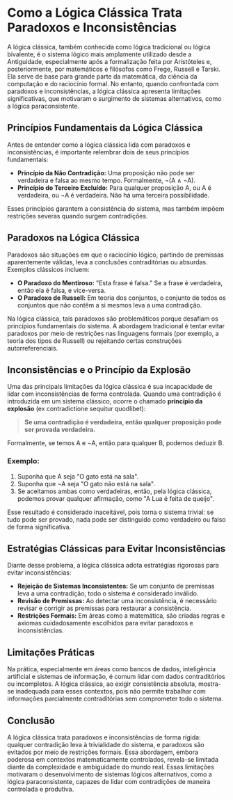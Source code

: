 
# Como a Lógica Clássica Trata Paradoxos e Inconsistências

A lógica clássica, também conhecida como lógica tradicional ou lógica bivalente, é o sistema lógico mais amplamente utilizado desde a Antiguidade, especialmente após a formalização feita por Aristóteles e, posteriormente, por matemáticos e filósofos como Frege, Russell e Tarski. Ela serve de base para grande parte da matemática, da ciência da computação e do raciocínio formal. No entanto, quando confrontada com paradoxos e inconsistências, a lógica clássica apresenta limitações significativas, que motivaram o surgimento de sistemas alternativos, como a lógica paraconsistente.

## Princípios Fundamentais da Lógica Clássica

Antes de entender como a lógica clássica lida com paradoxos e inconsistências, é importante relembrar dois de seus princípios fundamentais:

- **Princípio da Não Contradição:** Uma proposição não pode ser verdadeira e falsa ao mesmo tempo. Formalmente, ¬(A ∧ ¬A).
- **Princípio do Terceiro Excluído:** Para qualquer proposição A, ou A é verdadeira, ou ¬A é verdadeira. Não há uma terceira possibilidade.

Esses princípios garantem a consistência do sistema, mas também impõem restrições severas quando surgem contradições.

## Paradoxos na Lógica Clássica

Paradoxos são situações em que o raciocínio lógico, partindo de premissas aparentemente válidas, leva a conclusões contraditórias ou absurdas. Exemplos clássicos incluem:

- **O Paradoxo do Mentiroso:** "Esta frase é falsa." Se a frase é verdadeira, então ela é falsa, e vice-versa.
- **O Paradoxo de Russell:** Em teoria dos conjuntos, o conjunto de todos os conjuntos que não contêm a si mesmos leva a uma contradição.

Na lógica clássica, tais paradoxos são problemáticos porque desafiam os princípios fundamentais do sistema. A abordagem tradicional é tentar evitar paradoxos por meio de restrições nas linguagens formais (por exemplo, a teoria dos tipos de Russell) ou rejeitando certas construções autorreferenciais.

## Inconsistências e o Princípio da Explosão

Uma das principais limitações da lógica clássica é sua incapacidade de lidar com inconsistências de forma controlada. Quando uma contradição é introduzida em um sistema clássico, ocorre o chamado **princípio da explosão** (ex contradictione sequitur quodlibet):

> **Se uma contradição é verdadeira, então qualquer proposição pode ser provada verdadeira.**

Formalmente, se temos A e ¬A, então para qualquer B, podemos deduzir B.

### Exemplo:

1. Suponha que A seja "O gato está na sala".
2. Suponha que ¬A seja "O gato não está na sala".
3. Se aceitamos ambas como verdadeiras, então, pela lógica clássica, podemos provar qualquer afirmação, como "A Lua é feita de queijo".

Esse resultado é considerado inaceitável, pois torna o sistema trivial: se tudo pode ser provado, nada pode ser distinguido como verdadeiro ou falso de forma significativa.

## Estratégias Clássicas para Evitar Inconsistências

Diante desse problema, a lógica clássica adota estratégias rigorosas para evitar inconsistências:

- **Rejeição de Sistemas Inconsistentes:** Se um conjunto de premissas leva a uma contradição, todo o sistema é considerado inválido.
- **Revisão de Premissas:** Ao detectar uma inconsistência, é necessário revisar e corrigir as premissas para restaurar a consistência.
- **Restrições Formais:** Em áreas como a matemática, são criadas regras e axiomas cuidadosamente escolhidos para evitar paradoxos e inconsistências.

## Limitações Práticas

Na prática, especialmente em áreas como bancos de dados, inteligência artificial e sistemas de informação, é comum lidar com dados contraditórios ou incompletos. A lógica clássica, ao exigir consistência absoluta, mostra-se inadequada para esses contextos, pois não permite trabalhar com informações parcialmente contraditórias sem comprometer todo o sistema.

## Conclusão

A lógica clássica trata paradoxos e inconsistências de forma rígida: qualquer contradição leva à trivialidade do sistema, e paradoxos são evitados por meio de restrições formais. Essa abordagem, embora poderosa em contextos matematicamente controlados, revela-se limitada diante da complexidade e ambiguidade do mundo real. Essas limitações motivaram o desenvolvimento de sistemas lógicos alternativos, como a lógica paraconsistente, capazes de lidar com contradições de maneira controlada e produtiva.
```
